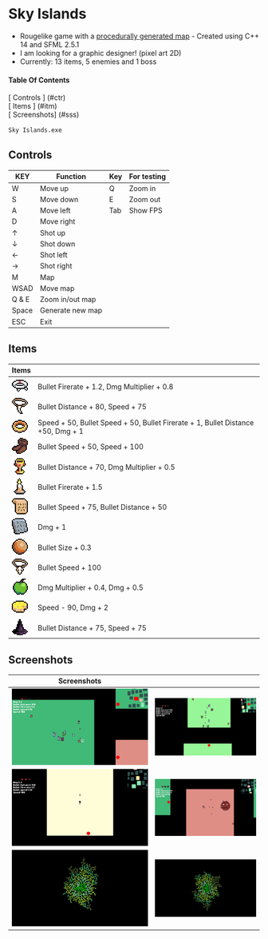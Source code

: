 # Sky Islands

- Rougelike game with a [procedurally generated map][generator] - Created using C++ 14 and SFML 2.5.1
- I am looking for a graphic designer! (pixel art 2D)
- Currently: 13 items, 5 enemies and 1 boss

#### Table Of Contents
[ Controls ] (#ctr)  
[ Items ] (#itm)  
[ Screenshots] (#sss)  

```sh
Sky Islands.exe
```
<a name="ctr"></a>
## Controls
| KEY | Function | Key | For testing |
| ------ | ------ | ------ | ------ |
| W | Move up | Q | Zoom in |
| S | Move down | E | Zoom out |
| A | Move left | Tab | Show FPS |
| D | Move right |
| ↑ | Shot up |
| ↓ | Shot down |
| ← | Shot left |
| → | Shot right |
| M | Map |
| WSAD | Move map |
| Q & E | Zoom in/out map |
| Space | Generate new map |
| ESC | Exit |

<a name="itm"></a>
## Items
| Items |  | 
| ------ | ------ |
| ![Photo](https://github.com/Clwmm/SkyIslandsGame/blob/main/Sky%20Islands%20Beta%202.0/res/graphics/items/item0.png) | Bullet Firerate + 1.2, Dmg Multiplier + 0.8 |
| ![Photo](https://github.com/Clwmm/SkyIslandsGame/blob/main/Sky%20Islands%20Beta%202.0/res/graphics/items/item1.png) | Bullet Distance + 80, Speed + 75 |
| ![Photo](https://github.com/Clwmm/SkyIslandsGame/blob/main/Sky%20Islands%20Beta%202.0/res/graphics/items/item2.png) | Speed + 50, Bullet Speed + 50, Bullet Firerate + 1, Bullet Distance +50, Dmg + 1 |
| ![Photo](https://github.com/Clwmm/SkyIslandsGame/blob/main/Sky%20Islands%20Beta%202.0/res/graphics/items/item3.png) | Bullet Speed + 50, Speed + 100 |
| ![Photo](https://github.com/Clwmm/SkyIslandsGame/blob/main/Sky%20Islands%20Beta%202.0/res/graphics/items/item4.png) | Bullet Distance + 70, Dmg Multiplier + 0.5 |
| ![Photo](https://github.com/Clwmm/SkyIslandsGame/blob/main/Sky%20Islands%20Beta%202.0/res/graphics/items/item5.png) | Bullet Firerate + 1.5 |
| ![Photo](https://github.com/Clwmm/SkyIslandsGame/blob/main/Sky%20Islands%20Beta%202.0/res/graphics/items/item6.png) | Bullet Speed + 75, Bullet Distance + 50 |
| ![Photo](https://github.com/Clwmm/SkyIslandsGame/blob/main/Sky%20Islands%20Beta%202.0/res/graphics/items/item7.png) | Dmg + 1 |
| ![Photo](https://github.com/Clwmm/SkyIslandsGame/blob/main/Sky%20Islands%20Beta%202.0/res/graphics/items/item8.png) | Bullet Size + 0.3 |
| ![Photo](https://github.com/Clwmm/SkyIslandsGame/blob/main/Sky%20Islands%20Beta%202.0/res/graphics/items/item9.png) | Bullet Speed + 100 |
| ![Photo](https://github.com/Clwmm/SkyIslandsGame/blob/main/Sky%20Islands%20Beta%202.0/res/graphics/items/item10.png) | Dmg Multiplier + 0.4, Dmg + 0.5 |
| ![Photo](https://github.com/Clwmm/SkyIslandsGame/blob/main/Sky%20Islands%20Beta%202.0/res/graphics/items/item11.png) | Speed - 90, Dmg + 2 |
| ![Photo](https://github.com/Clwmm/SkyIslandsGame/blob/main/Sky%20Islands%20Beta%202.0/res/graphics/items/item12.png) | Bullet Distance + 75, Speed + 75 |

<a name="sss"></a>
## Screenshots
| Screenshots | |
| ------ | ------ |
| ![Photo](https://github.com/Clwmm/SkyIslandsGame/blob/main/Sky%20Islands%20Beta%202.0/res/graphics/1.png) | ![Photo](https://github.com/Clwmm/SkyIslandsGame/blob/main/Sky%20Islands%20Beta%202.0/res/graphics/2.png) |
| ![Photo](https://github.com/Clwmm/SkyIslandsGame/blob/main/Sky%20Islands%20Beta%202.0/res/graphics/3.png) | ![Photo](https://github.com/Clwmm/SkyIslandsGame/blob/main/Sky%20Islands%20Beta%202.0/res/graphics/4.png) |
| ![Photo](https://github.com/Clwmm/SkyIslandsGame/blob/main/Sky%20Islands%20Beta%202.0/res/graphics/5.png) | ![Photo](https://github.com/Clwmm/SkyIslandsGame/blob/main/Sky%20Islands%20Beta%202.0/res/graphics/6.png) |


[generator]: https://github.com/Clwmm/ProceduralMapGenerator
